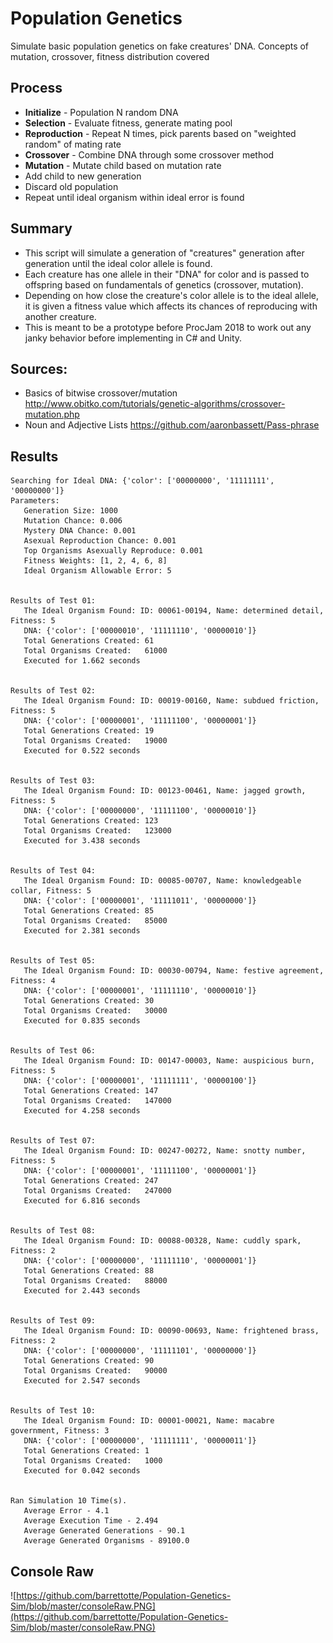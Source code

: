 # Population Genetics
Simulate basic population genetics on fake creatures' DNA. Concepts of mutation, crossover, fitness distribution covered

## Process
* **Initialize** - Population N random DNA
* **Selection** - Evaluate fitness, generate mating pool
* **Reproduction** - Repeat N times, pick parents based on "weighted random" of mating rate
* **Crossover** - Combine DNA through some crossover method
* **Mutation** - Mutate child based on mutation rate
* Add child to new generation
* Discard old population
* Repeat until ideal organism within ideal error is found

## Summary
* This script will simulate a generation of "creatures" generation after generation until the ideal color allele is found.
* Each creature has one allele in their "DNA" for color and is passed to offspring based on fundamentals of genetics (crossover, mutation). 
* Depending on how close the creature's color allele is to the ideal allele, it is given a fitness value which affects its chances of reproducing with another creature.
* This is meant to be a prototype before ProcJam 2018 to work out any janky behavior before implementing in C# and Unity.

## Sources:
* Basics of bitwise crossover/mutation http://www.obitko.com/tutorials/genetic-algorithms/crossover-mutation.php
* Noun and Adjective Lists https://github.com/aaronbassett/Pass-phrase


## Results
```
Searching for Ideal DNA: {'color': ['00000000', '11111111', '00000000']}
Parameters: 
   Generation Size: 1000
   Mutation Chance: 0.006
   Mystery DNA Chance: 0.001
   Asexual Reproduction Chance: 0.001
   Top Organisms Asexually Reproduce: 0.001
   Fitness Weights: [1, 2, 4, 6, 8]
   Ideal Organism Allowable Error: 5


Results of Test 01: 
   The Ideal Organism Found: ID: 00061-00194, Name: determined detail, Fitness: 5
   DNA: {'color': ['00000010', '11111110', '00000010']}
   Total Generations Created: 61
   Total Organisms Created:   61000
   Executed for 1.662 seconds


Results of Test 02: 
   The Ideal Organism Found: ID: 00019-00160, Name: subdued friction, Fitness: 5
   DNA: {'color': ['00000001', '11111100', '00000001']}
   Total Generations Created: 19
   Total Organisms Created:   19000
   Executed for 0.522 seconds


Results of Test 03: 
   The Ideal Organism Found: ID: 00123-00461, Name: jagged growth, Fitness: 5
   DNA: {'color': ['00000000', '11111100', '00000010']}
   Total Generations Created: 123
   Total Organisms Created:   123000
   Executed for 3.438 seconds


Results of Test 04: 
   The Ideal Organism Found: ID: 00085-00707, Name: knowledgeable collar, Fitness: 5
   DNA: {'color': ['00000001', '11111011', '00000000']}
   Total Generations Created: 85
   Total Organisms Created:   85000
   Executed for 2.381 seconds


Results of Test 05: 
   The Ideal Organism Found: ID: 00030-00794, Name: festive agreement, Fitness: 4
   DNA: {'color': ['00000001', '11111110', '00000010']}
   Total Generations Created: 30
   Total Organisms Created:   30000
   Executed for 0.835 seconds


Results of Test 06: 
   The Ideal Organism Found: ID: 00147-00003, Name: auspicious burn, Fitness: 5
   DNA: {'color': ['00000001', '11111111', '00000100']}
   Total Generations Created: 147
   Total Organisms Created:   147000
   Executed for 4.258 seconds


Results of Test 07: 
   The Ideal Organism Found: ID: 00247-00272, Name: snotty number, Fitness: 5
   DNA: {'color': ['00000001', '11111100', '00000001']}
   Total Generations Created: 247
   Total Organisms Created:   247000
   Executed for 6.816 seconds


Results of Test 08: 
   The Ideal Organism Found: ID: 00088-00328, Name: cuddly spark, Fitness: 2
   DNA: {'color': ['00000000', '11111110', '00000001']}
   Total Generations Created: 88
   Total Organisms Created:   88000
   Executed for 2.443 seconds


Results of Test 09: 
   The Ideal Organism Found: ID: 00090-00693, Name: frightened brass, Fitness: 2
   DNA: {'color': ['00000000', '11111101', '00000000']}
   Total Generations Created: 90
   Total Organisms Created:   90000
   Executed for 2.547 seconds


Results of Test 10: 
   The Ideal Organism Found: ID: 00001-00021, Name: macabre government, Fitness: 3
   DNA: {'color': ['00000000', '11111111', '00000011']}
   Total Generations Created: 1
   Total Organisms Created:   1000
   Executed for 0.042 seconds


Ran Simulation 10 Time(s).
   Average Error - 4.1
   Average Execution Time - 2.494
   Average Generated Generations - 90.1
   Average Generated Organisms - 89100.0

```
## Console Raw
![https://github.com/barrettotte/Population-Genetics-Sim/blob/master/consoleRaw.PNG](https://github.com/barrettotte/Population-Genetics-Sim/blob/master/consoleRaw.PNG)
